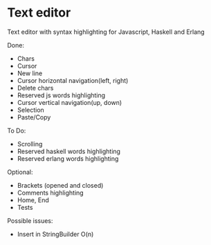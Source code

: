 # Text editor

Text editor with syntax highlighting for Javascript, Haskell and Erlang

Done:

* Chars
* Cursor
* New line
* Cursor horizontal navigation(left, right)
* Delete chars
* Reserved js words highlighting
* Cursor vertical navigation(up, down)
* Selection
* Paste/Copy

To Do:

* Scrolling
* Reserved haskell words highlighting
* Reserved erlang words highlighting

Optional:

* Brackets (opened and closed)
* Comments highlighting
* Home, End
* Tests

Possible issues:

* Insert in StringBuilder O(n)


